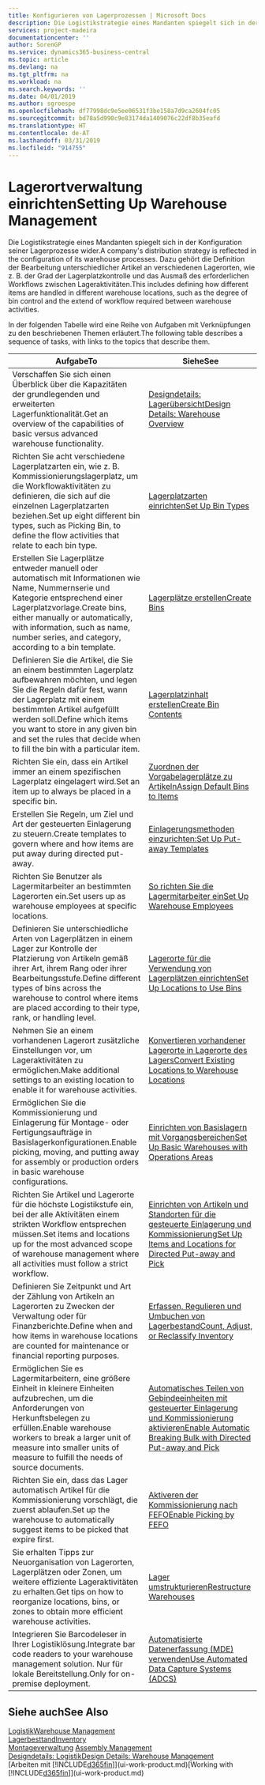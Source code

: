 ```yaml
---
title: Konfigurieren von Lagerprozessen | Microsoft Docs
description: Die Logistikstrategie eines Mandanten spiegelt sich in der Konfiguration seiner Lagerprozesse wider. Dazu gehört die Definition der Bearbeitung unterschiedlicher Artikel an verschiedenen Lagerorten, wie z. B. der Grad der Lagerplatzkontrolle und das Ausmaß des erforderlichen Workflows zwischen Lageraktivitäten.
services: project-madeira
documentationcenter: ''
author: SorenGP
ms.service: dynamics365-business-central
ms.topic: article
ms.devlang: na
ms.tgt_pltfrm: na
ms.workload: na
ms.search.keywords: ''
ms.date: 04/01/2019
ms.author: sgroespe
ms.openlocfilehash: df77998dc9e5ee06531f3be158a7d9ca2604fc05
ms.sourcegitcommit: bd78a5d990c9e83174da1409076c22df8b35eafd
ms.translationtype: HT
ms.contentlocale: de-AT
ms.lasthandoff: 03/31/2019
ms.locfileid: "914755"
---
```

# <a name="setting-up-warehouse-management"></a><span data-ttu-id="bcd48-104">Lagerortverwaltung einrichten</span><span class="sxs-lookup"><span data-stu-id="bcd48-104">Setting Up Warehouse Management</span></span>
<span data-ttu-id="bcd48-105">Die Logistikstrategie eines Mandanten spiegelt sich in der Konfiguration seiner Lagerprozesse wider.</span><span class="sxs-lookup"><span data-stu-id="bcd48-105">A company's distribution strategy is reflected in the configuration of its warehouse processes.</span></span> <span data-ttu-id="bcd48-106">Dazu gehört die Definition der Bearbeitung unterschiedlicher Artikel an verschiedenen Lagerorten, wie z. B. der Grad der Lagerplatzkontrolle und das Ausmaß des erforderlichen Workflows zwischen Lageraktivitäten.</span><span class="sxs-lookup"><span data-stu-id="bcd48-106">This includes defining how different items are handled in different warehouse locations, such as the degree of bin control and the extend of workflow required between warehouse activities.</span></span>  

 <span data-ttu-id="bcd48-107">In der folgenden Tabelle wird eine Reihe von Aufgaben mit Verknüpfungen zu den beschriebenen Themen erläutert.</span><span class="sxs-lookup"><span data-stu-id="bcd48-107">The following table describes a sequence of tasks, with links to the topics that describe them.</span></span>   

|<span data-ttu-id="bcd48-108">**Aufgabe**</span><span class="sxs-lookup"><span data-stu-id="bcd48-108">**To**</span></span>|<span data-ttu-id="bcd48-109">**Siehe**</span><span class="sxs-lookup"><span data-stu-id="bcd48-109">**See**</span></span>|  
|------------|-------------|  
|<span data-ttu-id="bcd48-110">Verschaffen Sie sich einen Überblick über die Kapazitäten der grundlegenden und erweiterten Lagerfunktionalität.</span><span class="sxs-lookup"><span data-stu-id="bcd48-110">Get an overview of the capabilities of basic versus advanced warehouse functionality.</span></span>|[<span data-ttu-id="bcd48-111">Designdetails: Lagerübersicht</span><span class="sxs-lookup"><span data-stu-id="bcd48-111">Design Details: Warehouse Overview</span></span>](design-details-warehouse-overview.md)|  
|<span data-ttu-id="bcd48-112">Richten Sie acht verschiedene Lagerplatzarten ein, wie z. B. Kommissionierungslagerplatz, um die Workflowaktivitäten zu definieren, die sich auf die einzelnen Lagerplatzarten beziehen.</span><span class="sxs-lookup"><span data-stu-id="bcd48-112">Set up eight different bin types, such as Picking Bin, to define the flow activities that relate to each bin type.</span></span>|[<span data-ttu-id="bcd48-113">Lagerplatzarten einrichten</span><span class="sxs-lookup"><span data-stu-id="bcd48-113">Set Up Bin Types</span></span>](warehouse-how-to-set-up-bin-types.md)|  
|<span data-ttu-id="bcd48-114">Erstellen Sie Lagerplätze entweder manuell oder automatisch mit Informationen wie Name, Nummernserie und Kategorie entsprechend einer Lagerplatzvorlage.</span><span class="sxs-lookup"><span data-stu-id="bcd48-114">Create bins, either manually or automatically, with information, such as name, number series, and category, according to a bin template.</span></span>|[<span data-ttu-id="bcd48-115">Lagerplätze erstellen</span><span class="sxs-lookup"><span data-stu-id="bcd48-115">Create Bins</span></span>](warehouse-how-to-create-individual-bins.md)|  
|<span data-ttu-id="bcd48-116">Definieren Sie die Artikel, die Sie an einem bestimmten Lagerplatz aufbewahren möchten, und legen Sie die Regeln dafür fest, wann der Lagerplatz mit einem bestimmten Artikel aufgefüllt werden soll.</span><span class="sxs-lookup"><span data-stu-id="bcd48-116">Define which items you want to store in any given bin and set the rules that decide when to fill the bin with a particular item.</span></span>|[<span data-ttu-id="bcd48-117">Lagerplatzinhalt erstellen</span><span class="sxs-lookup"><span data-stu-id="bcd48-117">Create Bin Contents</span></span>](warehouse-how-to-set-up-bin-contents.md)|  
|<span data-ttu-id="bcd48-118">Richten Sie ein, dass ein Artikel immer an einem spezifischen Lagerplatz eingelagert wird.</span><span class="sxs-lookup"><span data-stu-id="bcd48-118">Set an item up to always be placed in a specific bin.</span></span>|[<span data-ttu-id="bcd48-119">Zuordnen der Vorgabelagerplätze zu Artikeln</span><span class="sxs-lookup"><span data-stu-id="bcd48-119">Assign Default Bins to Items</span></span>](warehouse-how-to-assign-default-bins-to-items.md)|
|<span data-ttu-id="bcd48-120">Erstellen Sie Regeln, um Ziel und Art der gesteuerten Einlagerung zu steuern.</span><span class="sxs-lookup"><span data-stu-id="bcd48-120">Create templates to govern where and how items are put away during directed put-away.</span></span>|[<span data-ttu-id="bcd48-121">Einlagerungsmethoden einzurichten:</span><span class="sxs-lookup"><span data-stu-id="bcd48-121">Set Up Put-away Templates</span></span>](warehouse-how-to-set-up-put-away-templates.md)|
|<span data-ttu-id="bcd48-122">Richten Sie Benutzer als Lagermitarbeiter an bestimmten Lagerorten ein.</span><span class="sxs-lookup"><span data-stu-id="bcd48-122">Set users up as warehouse employees at specific locations.</span></span>|[<span data-ttu-id="bcd48-123">So richten Sie die Lagermitarbeiter ein</span><span class="sxs-lookup"><span data-stu-id="bcd48-123">Set Up Warehouse Employees</span></span>](warehouse-how-to-set-up-warehouse-employees.md)|
|<span data-ttu-id="bcd48-124">Definieren Sie unterschiedliche Arten von Lagerplätzen in einem Lager zur Kontrolle der Platzierung von Artikeln gemäß ihrer Art, ihrem Rang oder ihrer Bearbeitungsstufe.</span><span class="sxs-lookup"><span data-stu-id="bcd48-124">Define different types of bins across the warehouse to control where items are placed according to their type, rank, or handling level.</span></span>|[<span data-ttu-id="bcd48-125">Lagerorte für die Verwendung von Lagerplätzen einrichten</span><span class="sxs-lookup"><span data-stu-id="bcd48-125">Set Up Locations to Use Bins</span></span>](warehouse-how-to-set-up-locations-to-use-bins.md)|
|<span data-ttu-id="bcd48-126">Nehmen Sie an einem vorhandenen Lagerort zusätzliche Einstellungen vor, um Lageraktivitäten zu ermöglichen.</span><span class="sxs-lookup"><span data-stu-id="bcd48-126">Make additional settings to an existing location to enable it for warehouse activities.</span></span>|[<span data-ttu-id="bcd48-127">Konvertieren vorhandener Lagerorte in Lagerorte des Lagers</span><span class="sxs-lookup"><span data-stu-id="bcd48-127">Convert Existing Locations to Warehouse Locations</span></span>](warehouse-how-to-convert-existing-locations-to-warehouse-locations.md)|
|<span data-ttu-id="bcd48-128">Ermöglichen Sie die Kommissionierung und Einlagerung für Montage- oder Fertigungsaufträge in Basislagerkonfigurationen.</span><span class="sxs-lookup"><span data-stu-id="bcd48-128">Enable picking, moving, and putting away for assembly or production orders in basic warehouse configurations.</span></span>|[<span data-ttu-id="bcd48-129">Einrichten von Basislagern mit Vorgangsbereichen</span><span class="sxs-lookup"><span data-stu-id="bcd48-129">Set Up Basic Warehouses with Operations Areas</span></span>](warehouse-how-to-set-up-basic-warehouses-with-operations-areas.md)|  
|<span data-ttu-id="bcd48-130">Richten Sie Artikel und Lagerorte für die höchste Logistikstufe ein, bei der alle Aktivitäten einem strikten Workflow entsprechen müssen.</span><span class="sxs-lookup"><span data-stu-id="bcd48-130">Set items and locations up for the most advanced scope of warehouse management where all activities must follow a strict workflow.</span></span>|[<span data-ttu-id="bcd48-131">Einrichten von Artikeln und Standorten für die gesteuerte Einlagerung und Kommissionierung</span><span class="sxs-lookup"><span data-stu-id="bcd48-131">Set Up Items and Locations for Directed Put-away and Pick</span></span>](warehouse-how-to-set-up-items-for-directed-put-away-and-pick.md)|  
|<span data-ttu-id="bcd48-132">Definieren Sie Zeitpunkt und Art der Zählung von Artikeln an Lagerorten zu Zwecken der Verwaltung oder für Finanzberichte.</span><span class="sxs-lookup"><span data-stu-id="bcd48-132">Define when and how items in warehouse locations are counted for maintenance or financial reporting purposes.</span></span>|[<span data-ttu-id="bcd48-133">Erfassen, Regulieren und Umbuchen von Lagerbestand</span><span class="sxs-lookup"><span data-stu-id="bcd48-133">Count, Adjust, or Reclassify Inventory</span></span>](inventory-how-count-adjust-reclassify.md)|
|<span data-ttu-id="bcd48-134">Ermöglichen Sie es Lagermitarbeitern, eine größere Einheit in kleinere Einheiten aufzubrechen, um die Anforderungen von Herkunftsbelegen zu erfüllen.</span><span class="sxs-lookup"><span data-stu-id="bcd48-134">Enable warehouse workers to break a larger unit of measure into smaller units of measure to fulfill the needs of source documents.</span></span>|[<span data-ttu-id="bcd48-135">Automatisches Teilen von Gebindeeinheiten mit gesteuerter Einlagerung und Kommissionierung aktivieren</span><span class="sxs-lookup"><span data-stu-id="bcd48-135">Enable Automatic Breaking Bulk with Directed Put-away and Pick</span></span>](warehouse-enable-automatic-breaking-bulk-with-directed-put-away-and-pick.md)|  
|<span data-ttu-id="bcd48-136">Richten Sie ein, dass das Lager automatisch Artikel für die Kommissionierung vorschlägt, die zuerst ablaufen.</span><span class="sxs-lookup"><span data-stu-id="bcd48-136">Set up the warehouse to automatically suggest items to be picked that expire first.</span></span>|[<span data-ttu-id="bcd48-137">Aktiveren der Kommissionierung nach FEFO</span><span class="sxs-lookup"><span data-stu-id="bcd48-137">Enable Picking by FEFO</span></span>](warehouse-picking-by-fefo.md)|
|<span data-ttu-id="bcd48-138">Sie erhalten Tipps zur Neuorganisation von Lagerorten, Lagerplätzen oder Zonen, um weitere effiziente Lageraktivitäten zu erhalten.</span><span class="sxs-lookup"><span data-stu-id="bcd48-138">Get tips on how to reorganize locations, bins, or zones to obtain more efficient warehouse activities.</span></span>|[<span data-ttu-id="bcd48-139">Lager umstrukturieren</span><span class="sxs-lookup"><span data-stu-id="bcd48-139">Restructure Warehouses</span></span>](warehouse-how-to-restructure-warehouses.md)|
|<span data-ttu-id="bcd48-140">Integrieren Sie Barcodeleser in Ihrer Logistiklösung.</span><span class="sxs-lookup"><span data-stu-id="bcd48-140">Integrate bar code readers to your warehouse management solution.</span></span> <span data-ttu-id="bcd48-141">Nur für lokale Bereitstellung.</span><span class="sxs-lookup"><span data-stu-id="bcd48-141">Only for on-premise deployment.</span></span>|[<span data-ttu-id="bcd48-142">Automatisierte Datenerfassung (MDE) verwenden</span><span class="sxs-lookup"><span data-stu-id="bcd48-142">Use Automated Data Capture Systems (ADCS)</span></span>](warehouse-use-automated-data-capture-systems-adcs.md)|

## <a name="see-also"></a><span data-ttu-id="bcd48-143">Siehe auch</span><span class="sxs-lookup"><span data-stu-id="bcd48-143">See Also</span></span>  
[<span data-ttu-id="bcd48-144">Logistik</span><span class="sxs-lookup"><span data-stu-id="bcd48-144">Warehouse Management</span></span>](warehouse-manage-warehouse.md)  
[<span data-ttu-id="bcd48-145">Lagerbesttand</span><span class="sxs-lookup"><span data-stu-id="bcd48-145">Inventory</span></span>](inventory-manage-inventory.md)  
<span data-ttu-id="bcd48-146">[Montageverwaltung](assembly-assemble-items.md)  </span><span class="sxs-lookup"><span data-stu-id="bcd48-146">[Assembly Management](assembly-assemble-items.md)  </span></span>  
[<span data-ttu-id="bcd48-147">Designdetails: Logistik</span><span class="sxs-lookup"><span data-stu-id="bcd48-147">Design Details: Warehouse Management</span></span>](design-details-warehouse-management.md)  
<span data-ttu-id="bcd48-148">[Arbeiten mit [!INCLUDE[d365fin](includes/d365fin_md.md)]](ui-work-product.md)</span><span class="sxs-lookup"><span data-stu-id="bcd48-148">[Working with [!INCLUDE[d365fin](includes/d365fin_md.md)]](ui-work-product.md)</span></span>
